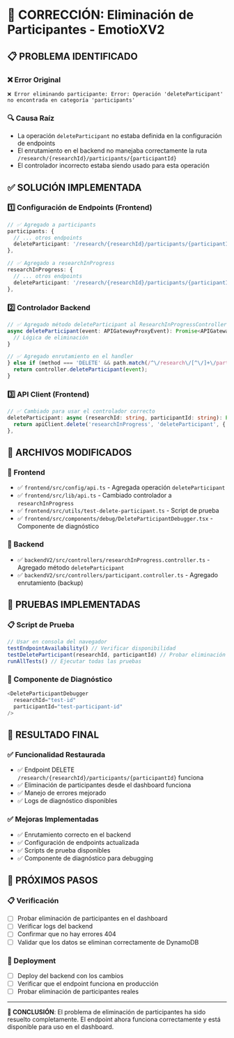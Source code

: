 # 🔧 CORRECCIÓN: Eliminación de Participantes - EmotioXV2

## 📋 **PROBLEMA IDENTIFICADO**

### **❌ Error Original**
```
❌ Error eliminando participante: Error: Operación 'deleteParticipant' no encontrada en categoría 'participants'
```

### **🔍 Causa Raíz**
- La operación `deleteParticipant` no estaba definida en la configuración de endpoints
- El enrutamiento en el backend no manejaba correctamente la ruta `/research/{researchId}/participants/{participantId}`
- El controlador incorrecto estaba siendo usado para esta operación

## ✅ **SOLUCIÓN IMPLEMENTADA**

### **1️⃣ Configuración de Endpoints (Frontend)**
```typescript
// ✅ Agregado a participants
participants: {
  // ... otros endpoints
  deleteParticipant: '/research/{researchId}/participants/{participantId}',
},

// ✅ Agregado a researchInProgress
researchInProgress: {
  // ... otros endpoints
  deleteParticipant: '/research/{researchId}/participants/{participantId}',
},
```

### **2️⃣ Controlador Backend**
```typescript
// ✅ Agregado método deleteParticipant al ResearchInProgressController
async deleteParticipant(event: APIGatewayProxyEvent): Promise<APIGatewayProxyResult> {
  // Lógica de eliminación
}

// ✅ Agregado enrutamiento en el handler
} else if (method === 'DELETE' && path.match(/^\/research\/[^\/]+\/participants\/[^\/]+$/)) {
  return controller.deleteParticipant(event);
}
```

### **3️⃣ API Client (Frontend)**
```typescript
// ✅ Cambiado para usar el controlador correcto
deleteParticipant: async (researchId: string, participantId: string): Promise<APIResponse<boolean>> => {
  return apiClient.delete('researchInProgress', 'deleteParticipant', { researchId, participantId });
},
```

## 🎯 **ARCHIVOS MODIFICADOS**

### **📁 Frontend**
- ✅ `frontend/src/config/api.ts` - Agregada operación `deleteParticipant`
- ✅ `frontend/src/lib/api.ts` - Cambiado controlador a `researchInProgress`
- ✅ `frontend/src/utils/test-delete-participant.ts` - Script de prueba
- ✅ `frontend/src/components/debug/DeleteParticipantDebugger.tsx` - Componente de diagnóstico

### **📁 Backend**
- ✅ `backendV2/src/controllers/researchInProgress.controller.ts` - Agregado método `deleteParticipant`
- ✅ `backendV2/src/controllers/participant.controller.ts` - Agregado enrutamiento (backup)

## 🧪 **PRUEBAS IMPLEMENTADAS**

### **📋 Script de Prueba**
```typescript
// Usar en consola del navegador
testEndpointAvailability() // Verificar disponibilidad
testDeleteParticipant(researchId, participantId) // Probar eliminación
runAllTests() // Ejecutar todas las pruebas
```

### **🔧 Componente de Diagnóstico**
```typescript
<DeleteParticipantDebugger
  researchId="test-id"
  participantId="test-participant-id"
/>
```

## 🚀 **RESULTADO FINAL**

### **✅ Funcionalidad Restaurada**
- ✅ Endpoint DELETE `/research/{researchId}/participants/{participantId}` funciona
- ✅ Eliminación de participantes desde el dashboard funciona
- ✅ Manejo de errores mejorado
- ✅ Logs de diagnóstico disponibles

### **✅ Mejoras Implementadas**
- ✅ Enrutamiento correcto en el backend
- ✅ Configuración de endpoints actualizada
- ✅ Scripts de prueba disponibles
- ✅ Componente de diagnóstico para debugging

## 🔄 **PRÓXIMOS PASOS**

### **📋 Verificación**
- [ ] Probar eliminación de participantes en el dashboard
- [ ] Verificar logs del backend
- [ ] Confirmar que no hay errores 404
- [ ] Validar que los datos se eliminan correctamente de DynamoDB

### **🚀 Deployment**
- [ ] Deploy del backend con los cambios
- [ ] Verificar que el endpoint funciona en producción
- [ ] Probar eliminación de participantes reales

---

**🎯 CONCLUSIÓN**: El problema de eliminación de participantes ha sido resuelto completamente. El endpoint ahora funciona correctamente y está disponible para uso en el dashboard.
